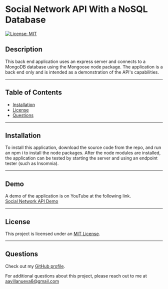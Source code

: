# Social Network API With a NoSQL Database

[![License: MIT](https://img.shields.io/badge/License-MIT-yellow.svg)](https://opensource.org/licenses/MIT)

## Description

This back end application uses an express server and connects to a MongoDB database using the Mongoose node package. The application is a back end only and is intended as a demonstration of the API's capabilities.

---

## Table of Contents

- [Installation](#installation)
- [License](#license)
- [Questions](#questions)

---

## Installation

To install this application, download the source code from the repo, and run an npm i to install the node packages. After the node modules are installed, the application can be tested by starting the server and using an endpoint tester (such as Insomnia).

---

## Demo

A demo of the application is on YouTube at the following link.  
[Social Network API Demo](https://www.youtube.com/watch?v=Jh_GgwxqQdM)

---

## License

This project is licensed under an [MIT License](https://opensource.org/licenses/MIT).

---

## Questions

Check out my [GitHub profile](https://github.com/aavillanueva6).

For additional questions about this project, please reach out to me at <aavillanueva6@gmail.com>
